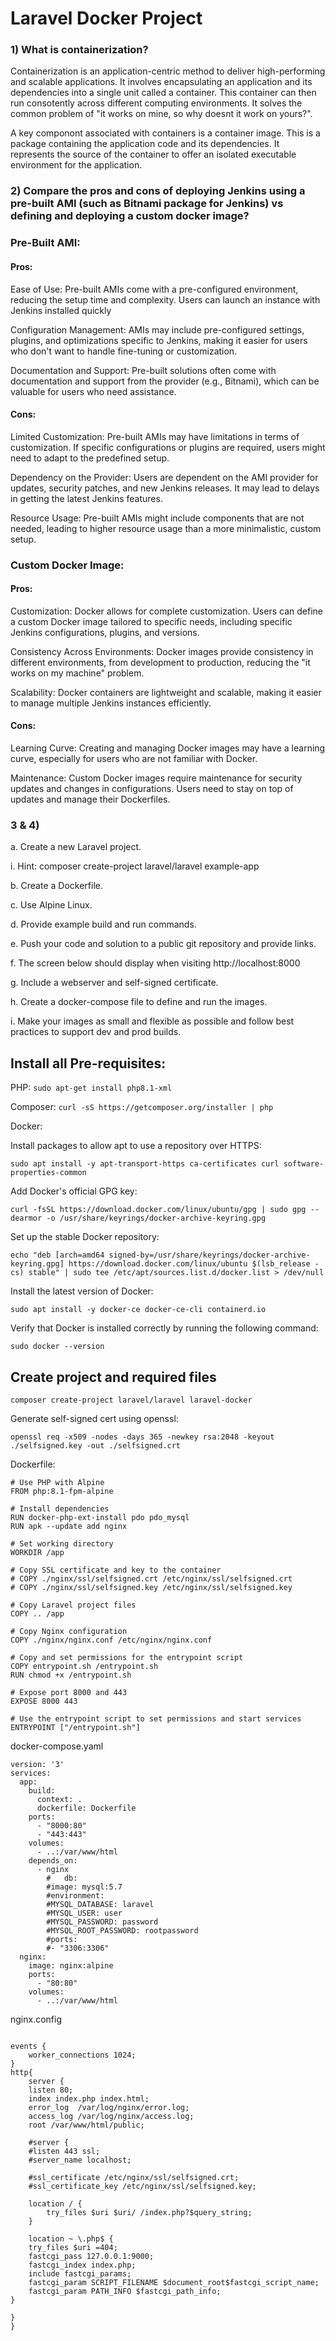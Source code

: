 # Laravel Docker Project

### 1) What is containerization?

Containerization is an application-centric method to deliver high-performing and scalable applications. It involves encapsulating an application and its dependencies into a single unit called a container. This container can then run consotently across different computing environments. It solves the common problem of "it works on mine, so why doesnt it work on yours?".

A key componont associated with containers is a container image. This is a package containing the application code and its dependencies. It represents the source of the container to offer an isolated executable environment for the application.

### 2) Compare the pros and cons of deploying Jenkins using a pre-built AMI (such as Bitnami package for Jenkins) vs defining and deploying a custom docker image?

### Pre-Built AMI:

#### Pros:
Ease of Use: Pre-built AMIs come with a pre-configured environment, reducing the setup time and complexity. Users can launch an instance with Jenkins installed quickly

Configuration Management: AMIs may include pre-configured settings, plugins, and optimizations specific to Jenkins, making it easier for users who don't want to handle fine-tuning or customization.

Documentation and Support: Pre-built solutions often come with documentation and support from the provider (e.g., Bitnami), which can be valuable for users who need assistance.

#### Cons:
Limited Customization: Pre-built AMIs may have limitations in terms of customization. If specific configurations or plugins are required, users might need to adapt to the predefined setup.

Dependency on the Provider: Users are dependent on the AMI provider for updates, security patches, and new Jenkins releases. It may lead to delays in getting the latest Jenkins features.

Resource Usage: Pre-built AMIs might include components that are not needed, leading to higher resource usage than a more minimalistic, custom setup.

### Custom Docker Image:
#### Pros:
Customization: Docker allows for complete customization. Users can define a custom Docker image tailored to specific needs, including specific Jenkins configurations, plugins, and versions.

Consistency Across Environments: Docker images provide consistency in different environments, from development to production, reducing the "it works on my machine" problem.

Scalability: Docker containers are lightweight and scalable, making it easier to manage multiple Jenkins instances efficiently.

#### Cons:
Learning Curve: Creating and managing Docker images may have a learning curve, especially for users who are not familiar with Docker.

Maintenance: Custom Docker images require maintenance for security updates and changes in configurations. Users need to stay on top of updates and manage their Dockerfiles.

### 3 & 4)
a. Create a new Laravel project.

i. Hint: composer create-project laravel/laravel example-app 

b. Create a Dockerfile.

c. Use Alpine Linux.

d. Provide example build and run commands.

e. Push your code and solution to a public git repository and provide links.

f. The screen below should display when visiting http://localhost:8000

g. Include a webserver and self-signed certificate.

h. Create a docker-compose file to define and run the images.

i. Make your images as small and flexible as possible and follow best practices 
to support dev and prod builds.


## Install all Pre-requisites:

PHP: ```sudo apt-get install php8.1-xml```


Composer: ```curl -sS https://getcomposer.org/installer | php```


Docker:

Install packages to allow apt to use a repository over HTTPS:

```sudo apt install -y apt-transport-https ca-certificates curl software-properties-common```

Add Docker's official GPG key:

```curl -fsSL https://download.docker.com/linux/ubuntu/gpg | sudo gpg --dearmor -o /usr/share/keyrings/docker-archive-keyring.gpg```

Set up the stable Docker repository:

```echo "deb [arch=amd64 signed-by=/usr/share/keyrings/docker-archive-keyring.gpg] https://download.docker.com/linux/ubuntu $(lsb_release -cs) stable" | sudo tee /etc/apt/sources.list.d/docker.list > /dev/null```

Install the latest version of Docker:

```sudo apt install -y docker-ce docker-ce-cli containerd.io```

Verify that Docker is installed correctly by running the following command:

```sudo docker --version```


## Create project and required files

```composer create-project laravel/laravel laravel-docker```

Generate self-signed cert using openssl:

```openssl req -x509 -nodes -days 365 -newkey rsa:2048 -keyout ./selfsigned.key -out ./selfsigned.crt```

Dockerfile:

```
# Use PHP with Alpine
FROM php:8.1-fpm-alpine

# Install dependencies
RUN docker-php-ext-install pdo pdo_mysql
RUN apk --update add nginx

# Set working directory
WORKDIR /app

# Copy SSL certificate and key to the container
# COPY ./nginx/ssl/selfsigned.crt /etc/nginx/ssl/selfsigned.crt
# COPY ./nginx/ssl/selfsigned.key /etc/nginx/ssl/selfsigned.key

# Copy Laravel project files
COPY .. /app

# Copy Nginx configuration
COPY ./nginx/nginx.conf /etc/nginx/nginx.conf

# Copy and set permissions for the entrypoint script
COPY entrypoint.sh /entrypoint.sh
RUN chmod +x /entrypoint.sh

# Expose port 8000 and 443
EXPOSE 8000 443

# Use the entrypoint script to set permissions and start services
ENTRYPOINT ["/entrypoint.sh"]
```

docker-compose.yaml

```
version: '3'
services:
  app:
    build:
      context: .
      dockerfile: Dockerfile
    ports:
      - "8000:80"
      - "443:443"
    volumes: 
      - ..:/var/www/html
    depends_on:
      - nginx
        #   db:
        #image: mysql:5.7
        #environment:
        #MYSQL_DATABASE: laravel
        #MYSQL_USER: user
        #MYSQL_PASSWORD: password
        #MYSQL_ROOT_PASSWORD: rootpassword
        #ports:
        #- "3306:3306"
  nginx:
    image: nginx:alpine
    ports:
      - "80:80"
    volumes:
      - ..:/var/www/html
```

nginx.config

```user root;

events {
    worker_connections 1024;
}
http{
    server {
    listen 80;
    index index.php index.html;
    error_log  /var/log/nginx/error.log;
    access_log /var/log/nginx/access.log;
    root /var/www/html/public;

    #server {
    #listen 443 ssl;
    #server_name localhost;

    #ssl_certificate /etc/nginx/ssl/selfsigned.crt;
    #ssl_certificate_key /etc/nginx/ssl/selfsigned.key;

    location / {
        try_files $uri $uri/ /index.php?$query_string;
    }

    location ~ \.php$ {
    try_files $uri =404;
    fastcgi_pass 127.0.0.1:9000;
    fastcgi_index index.php;
    include fastcgi_params;
    fastcgi_param SCRIPT_FILENAME $document_root$fastcgi_script_name;
    fastcgi_param PATH_INFO $fastcgi_path_info;
}

}
}
```







   
